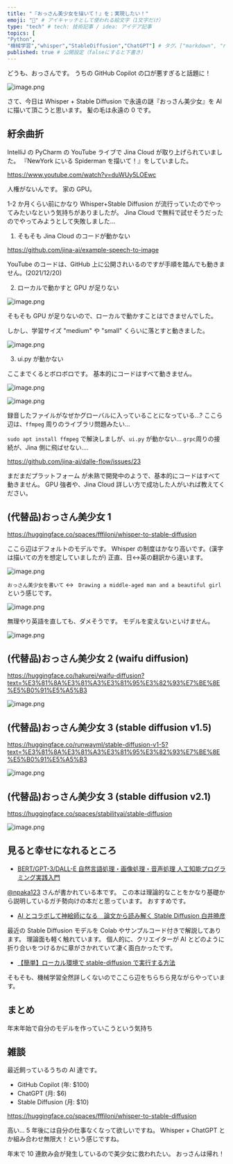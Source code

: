 ```yaml
---
title: "『おっさん美少女を描いて！』を；実現したい！"
emoji: "🍇" # アイキャッチとして使われる絵文字（1文字だけ）
type: "tech" # tech: 技術記事 / idea: アイデア記事
topics: [
"Python",
"機械学習","whisper","StableDiffusion","ChatGPT"] # タグ。["markdown", "rust", "aws"]のように指定する
published: true # 公開設定（falseにすると下書き）
---
```


どうも、おっさんです。
うちの GitHub Copilot の口が悪すぎると話題に！

![image.png](https://qiita-image-store.s3.ap-northeast-1.amazonaws.com/0/905557/1aa7b376-a5b8-c079-aabc-bbb2a285e439.png)

<!-- <img width="400" alt="うちの GitHub Copilot の口が悪すぎると話題に！" src="https://qiita-image-store.s3.ap-northeast-1.amazonaws.com/0/905557/1aa7b376-a5b8-c079-aabc-bbb2a285e439.png"> -->

さて、今日は Whisper + Stable Diffusion で永遠の謎『おっさん美少女』を AI に描いて頂こうと思います。
髪の毛は永遠の 0 です。

## 紆余曲折

IntelliJ の PyCharm の YouTube ライブで Jina Cloud が取り上げられていました。
『NewYork にいる Spiderman を描いて！』をしていました。

https://www.youtube.com/watch?v=duWUy5LOEwc

人権がないんです。
家の GPU。

1-2 か月くらい前にかなり Whisper+Stable Diffusion が流行っていたのでやってみたいなという気持ちがありましたが。
Jina Cloud で無料で試せそうだったのでやってみようとして失敗しました...

1. そもそも Jina Cloud のコードが動かない

https://github.com/jina-ai/example-speech-to-image

YouTube のコードは、GitHub 上に公開されいるのですが手順を踏んでも動きません。(2021/12/20)

2. ローカルで動かすと GPU が足りない

![image.png](https://qiita-image-store.s3.ap-northeast-1.amazonaws.com/0/905557/51950ef1-c8d0-7216-e063-9311438979c6.png)

<!-- <img width="400" alt="ローカルで動かすと GPU が足りない" src="https://qiita-image-store.s3.ap-northeast-1.amazonaws.com/0/905557/51950ef1-c8d0-7216-e063-9311438979c6.png"> -->

そもそも GPU が足りないので、ローカルで動かすことはできませんでした。

しかし、学習サイズ "medium" や "small" くらいに落とすと動きました。

![image.png](https://qiita-image-store.s3.ap-northeast-1.amazonaws.com/0/905557/dc648757-148f-3042-db61-a29a6a8e58fa.png)

<!-- <img width="400" alt="学習サイズ medium や small くらいに落とすと動きました。" src="https://qiita-image-store.s3.ap-northeast-1.amazonaws.com/0/905557/dc648757-148f-3042-db61-a29a6a8e58fa.png"> -->

3. ui.py が動かない

ここまでくるとボロボロです。
基本的にコードはすべて動きません。

![image.png](https://qiita-image-store.s3.ap-northeast-1.amazonaws.com/0/905557/8ad53202-9a73-3d05-4cc0-5f48e3a38bda.png)

<!-- <img width="400" alt="基本的にコードはすべて動きません。" src="https://qiita-image-store.s3.ap-northeast-1.amazonaws.com/0/905557/8ad53202-9a73-3d05-4cc0-5f48e3a38bda.png"> -->

![image.png](https://qiita-image-store.s3.ap-northeast-1.amazonaws.com/0/905557/5b83df5f-c3d3-9b04-183b-ba318f5c0654.png)

<!-- <img width="400" alt="ここまでくるとボロボロです。" src="https://qiita-image-store.s3.ap-northeast-1.amazonaws.com/0/905557/5b83df5f-c3d3-9b04-183b-ba318f5c0654.png"> -->

録音したファイルがなぜかグローバルに入っていることになっている...?
ここら辺は、`ffmpeg` 周りのライブラリ問題みたい...

`sudo apt install ffmpeg` で解決しましが、`ui.py` が動かない...
`grpc`周りの接続が、Jina 側に飛ばせない....

https://github.com/jina-ai/dalle-flow/issues/23

まだまだプラットフォーム が未熟で開発中のようで、基本的にコードはすべて動きません。
GPU 強者や、Jina Cloud 詳しい方で成功した人がいれば教えてください。

## (代替品)おっさん美少女 1

https://huggingface.co/spaces/fffiloni/whisper-to-stable-diffusion

ここら辺はデフォルトのモデルです。
Whisper の制度はかなり高いです。(漢字は描いての方を想定していましたが)
正直、日<->英の翻訳から違います。

![image.png](https://qiita-image-store.s3.ap-northeast-1.amazonaws.com/0/905557/e3f6476d-f81c-f756-dead-cffc7e046c89.png)

<!-- <img width="400" alt="(代替品)おっさん美少女 1" src="https://qiita-image-store.s3.ap-northeast-1.amazonaws.com/0/905557/e3f6476d-f81c-f756-dead-cffc7e046c89.png"> -->

`おっさん美少女を書いて` <-> ` Drawing a middle-aged man and a beautiful girl` という感じです。

![image.png](https://qiita-image-store.s3.ap-northeast-1.amazonaws.com/0/905557/facda939-e23c-36d0-f927-c64c8d1396e1.png)

<!-- <img width="400" alt="(代替品)おっさん美少女 1-1" src="https://qiita-image-store.s3.ap-northeast-1.amazonaws.com/0/905557/facda939-e23c-36d0-f927-c64c8d1396e1.png"> -->

無理やり英語を直しても、ダメそうです。
モデルを変えないといけません。

![image.png](https://qiita-image-store.s3.ap-northeast-1.amazonaws.com/0/905557/3b5fbadc-e610-ce50-ece9-93bdef41d2ce.png)

<!-- <img width="400" alt="(代替品)おっさん美少女 1-2" src="https://qiita-image-store.s3.ap-northeast-1.amazonaws.com/0/905557/3b5fbadc-e610-ce50-ece9-93bdef41d2ce.png"> -->

## (代替品)おっさん美少女 2 (waifu diffusion)

https://huggingface.co/hakurei/waifu-diffusion?text=%E3%81%8A%E3%81%A3%E3%81%95%E3%82%93%E7%BE%8E%E5%B0%91%E5%A5%B3

![image.png](https://qiita-image-store.s3.ap-northeast-1.amazonaws.com/0/905557/5a12df6e-d4a0-2f28-4acb-c1a716cce5b7.png)

<!-- <img width="400" alt="(代替品)おっさん美少女 2" src="https://qiita-image-store.s3.ap-northeast-1.amazonaws.com/0/905557/5a12df6e-d4a0-2f28-4acb-c1a716cce5b7.png"> -->

## (代替品)おっさん美少女 3 (stable diffusion v1.5)

https://huggingface.co/runwayml/stable-diffusion-v1-5?text=%E3%81%8A%E3%81%A3%E3%81%95%E3%82%93%E7%BE%8E%E5%B0%91%E5%A5%B3

![image.png](https://qiita-image-store.s3.ap-northeast-1.amazonaws.com/0/905557/670c04f2-18f6-439a-5717-749563362a8d.png)

<!-- <img width="400" alt="(代替品)おっさん美少女 3" src="https://qiita-image-store.s3.ap-northeast-1.amazonaws.com/0/905557/670c04f2-18f6-439a-5717-749563362a8d.png"> -->

## (代替品)おっさん美少女 3 (stable diffusion v2.1)

https://huggingface.co/spaces/stabilityai/stable-diffusion

![image.png](https://qiita-image-store.s3.ap-northeast-1.amazonaws.com/0/905557/cabe85c7-b594-327b-f8e1-05e8c87f186f.png)

<!-- <img width="400" alt="(代替品)おっさん美少女 3 (stable diffusion v2.1)" src="https://qiita-image-store.s3.ap-northeast-1.amazonaws.com/0/905557/cabe85c7-b594-327b-f8e1-05e8c87f186f.png"> -->

## 見ると幸せになれるところ

- [BERT/GPT-3/DALL-E 自然言語処理・画像処理・音声処理 人工知能プログラミング実践入門](https://www.amazon.co.jp/kindle-dbs/thankYouPage?_encoding=UTF8&asin=B09DPC4KG7&o=D01-7548446-5177052&a=DT%3AA2CTZ977SKFQZY&isExtendedMarketplace=0&homeMarketplaceId=A1VC38T7YXB528&paymentPlanId=amzn1.pplan.AQ.NA.AAABhSv4M3Q.6JcXb0Nqx-7LrQRWB5Mp5g&paymentContractId=amzn1.pc.puma.YW16bjEucHBsYW4uQVEuTkEuQUFBQmhTdjRNM1EuNkpjWGIwTnF4LTdMclFSV0I1TXA1Zw&redirectionBankName&subtype=STANDARD&eoi=A23ZP02F085DFQ&hasPromotion=false&displayedPrice=3762.0&pointsEarned=38)

[@npaka123](https://twitter.com/npaka123) さんが書かれている本です。
この本は理論的なことをかなり基礎から説明しているガチ勢向けの本だと思っています。
おすすめです。

- [AI とコラボして神絵師になる　論文から読み解く Stable Diffusion 白井暁彦](https://www.amazon.co.jp/AI%E3%81%A8%E3%82%B3%E3%83%A9%E3%83%9C%E3%81%97%E3%81%A6%E7%A5%9E%E7%B5%B5%E5%B8%AB%E3%81%AB%E3%81%AA%E3%82%8B-%E8%AB%96%E6%96%87%E3%81%8B%E3%82%89%E8%AA%AD%E3%81%BF%E8%A7%A3%E3%81%8FStable-Diffusion-%E6%8A%80%E8%A1%93%E3%81%AE%E6%B3%89%E3%82%B7%E3%83%AA%E3%83%BC%E3%82%BA%EF%BC%88NextPublishing%EF%BC%89-%E7%99%BD%E4%BA%95-%E6%9A%81%E5%BD%A6-ebook/dp/B0BJTVNYNR)

最近の Stable Diffusion モデルを Colab やサンプルコード付きで解説してあります。
理論面も軽く触れています。
個人的に、クリエイターが AI とどのように折り合いをつけるかに章がさかれていて凄く面白かったです。

- [【簡単】ローカル環境で stable-diffusion で実行する方法](https://self-development.info/%E3%80%90%E7%B0%A1%E5%8D%98%E3%80%91%E3%83%AD%E3%83%BC%E3%82%AB%E3%83%AB%E7%92%B0%E5%A2%83%E3%81%A7stable-diffusion%E3%81%A7%E5%AE%9F%E8%A1%8C%E3%81%99%E3%82%8B%E6%96%B9%E6%B3%95/)

そもそも、機械学習全然詳しくないのでここら辺をちらちら見ながらやっています。

## まとめ

年末年始で自分のモデルを作っていこうという気持ち

## 雑談

最近飼っているうちの AI 達です。

- GitHub Copilot (年: $100)
- ChatGPT (月: $6)
- Stable Diffusion (月: $10)

https://huggingface.co/spaces/fffiloni/whisper-to-stable-diffusion

高い...
5 年後には自分の仕事なくなって欲しいですね。
Whisper + ChatGPT とか組み合わせ無限大！という感じですね。

年末で 10 連飲み会が発生しているので美少女に救われたい。
おっさんは帰れ！
